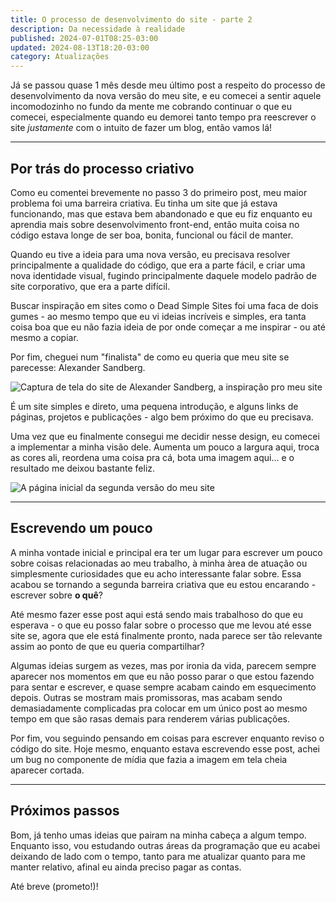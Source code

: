 ```yaml
---
title: O processo de desenvolvimento do site - parte 2
description: Da necessidade à realidade
published: 2024-07-01T08:25-03:00
updated: 2024-08-13T18:20-03:00
category: Atualizações
---
```


<script lang="ts">
    import Image from "$lib/components/Image.svelte";
    import Link from "$lib/components/Link.svelte";
</script>

Já se passou quase 1 mês desde meu <Link href="/posts/processo-desenvolvimento-p1">último post</Link> a respeito do processo de desenvolvimento da nova versão do meu site, e eu comecei a sentir aquele incomodozinho no fundo da mente me cobrando continuar o que eu comecei, especialmente quando eu demorei tanto tempo pra reescrever o site _justamente_ com o intuito de fazer um blog, então vamos lá!

---

## Por trás do processo criativo

Como eu comentei brevemente no passo 3 do primeiro post, meu maior problema foi uma barreira criativa. Eu tinha um site que já estava funcionando, mas que estava bem abandonado e que eu fiz enquanto eu aprendia mais sobre desenvolvimento front-end, então muita coisa no código estava longe de ser boa, bonita, funcional ou fácil de manter.

Quando eu tive a ideia para uma nova versão, eu precisava resolver principalmente a qualidade do código, que era a parte fácil, e criar uma nova identidade visual, fugindo principalmente daquele modelo padrão de site corporativo, que era a parte difícil.

Buscar inspiração em sites como o <Link href="https://deadsimplesites.com/" target="_blank">Dead Simple Sites</Link> foi uma faca de dois gumes - ao mesmo tempo que eu vi ideias incríveis e simples, era tanta coisa boa que eu não fazia ideia de por onde começar a me inspirar - ou até mesmo a copiar.

Por fim, cheguei num "finalista" de como eu queria que meu site se parecesse: <Link href="https://alexandersandberg.com/" target="_blank">Alexander Sandberg</Link>.

<Image
src="/images/posts/processo-desenvolvimento-p2/alexander-sandberg.webp"
alt="Captura de tela do site de Alexander Sandberg, a inspiração pro meu site"
/>

É um site simples e direto, uma pequena introdução, e alguns links de páginas, projetos e publicações - algo bem próximo do que eu precisava.

Uma vez que eu finalmente consegui me decidir nesse design, eu comecei a implementar a minha visão dele. Aumenta um pouco a largura aqui, troca as cores ali, reordena uma coisa pra cá, bota uma imagem aqui... e o resultado me deixou bastante feliz.

<Image
src="/images/posts/processo-desenvolvimento-p2/rlazarotto-v2.webp"
title="A página inicial da segunda versão do meu site"
/>

---

## Escrevendo um pouco

A minha vontade inicial e principal era ter um lugar para escrever um pouco sobre coisas relacionadas ao meu trabalho, à minha àrea de atuação ou simplesmente curiosidades que eu acho interessante falar sobre. Essa acabou se tornando a segunda barreira criativa que eu estou encarando - escrever sobre **o quê**?

Até mesmo fazer esse post aqui está sendo mais trabalhoso do que eu esperava - o que eu posso falar sobre o processo que me levou até esse site se, agora que ele está finalmente pronto, nada parece ser tão relevante assim ao ponto de que eu queria compartilhar?

Algumas ideias surgem as vezes, mas por ironia da vida, parecem sempre aparecer nos momentos em que eu não posso parar o que estou fazendo para sentar e escrever, e quase sempre acabam caindo em esquecimento depois. Outras se mostram mais promissoras, mas acabam sendo demasiadamente complicadas pra colocar em um único post ao mesmo tempo em que são rasas demais para renderem várias publicações.

Por fim, vou seguindo pensando em coisas para escrever enquanto reviso o código do site. Hoje mesmo, enquanto estava escrevendo esse post, achei um bug no componente de mídia que fazia a imagem em tela cheia aparecer cortada.

---

## Próximos passos

Bom, já tenho umas ideias que pairam na minha cabeça a algum tempo. Enquanto isso, vou estudando outras áreas da programação que eu acabei deixando de lado com o tempo, tanto para me atualizar quanto para me manter relativo, afinal eu ainda preciso pagar as contas.

Até breve (prometo!)!
